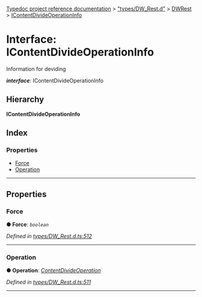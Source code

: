 [Typedoc project reference documentation](../README.md) > ["types/DW_Rest.d"](../modules/_types_dw_rest_d_.md) > [DWRest](../modules/_types_dw_rest_d_.dwrest.md) > [IContentDivideOperationInfo](../interfaces/_types_dw_rest_d_.dwrest.icontentdivideoperationinfo.md)

# Interface: IContentDivideOperationInfo

Information for deviding

*__interface__*: IContentDivideOperationInfo

## Hierarchy

**IContentDivideOperationInfo**

## Index

### Properties

* [Force](_types_dw_rest_d_.dwrest.icontentdivideoperationinfo.md#force)
* [Operation](_types_dw_rest_d_.dwrest.icontentdivideoperationinfo.md#operation)

---

## Properties

<a id="force"></a>

###  Force

**● Force**: *`boolean`*

*Defined in [types/DW_Rest.d.ts:512](https://github.com/DocuWare/REST-Sample-TS/blob/a4697e2/src/types/DW_Rest.d.ts#L512)*

___
<a id="operation"></a>

###  Operation

**● Operation**: *[ContentDivideOperation](../enums/_types_dw_rest_d_.dwrest.contentdivideoperation.md)*

*Defined in [types/DW_Rest.d.ts:511](https://github.com/DocuWare/REST-Sample-TS/blob/a4697e2/src/types/DW_Rest.d.ts#L511)*

___

